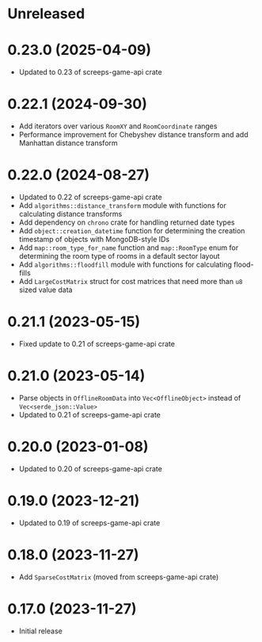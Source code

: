 Unreleased
==========

0.23.0 (2025-04-09)
===================

- Updated to 0.23 of screeps-game-api crate

0.22.1 (2024-09-30)
===================

- Add iterators over various `RoomXY` and `RoomCoordinate` ranges
- Performance improvement for Chebyshev distance transform and add Manhattan distance transform

0.22.0 (2024-08-27)
===================

- Updated to 0.22 of screeps-game-api crate
- Add `algorithms::distance_transform` module with functions for calculating distance transforms
- Add dependency on `chrono` crate for handling returned date types
- Add `object::creation_datetime` function for determining the creation timestamp of objects
  with MongoDB-style IDs
- Add `map::room_type_for_name` function and `map::RoomType` enum for determining the room type
  of rooms in a default sector layout
- Add `algorithms::floodfill` module with functions for calculating flood-fills
- Add `LargeCostMatrix` struct for cost matrices that need more than `u8` sized value data

0.21.1 (2023-05-15)
===================

- Fixed update to 0.21 of screeps-game-api crate

0.21.0 (2023-05-14)
===================

- Parse objects in `OfflineRoomData` into `Vec<OfflineObject>` instead of `Vec<serde_json::Value>`
- Updated to 0.21 of screeps-game-api crate

0.20.0 (2023-01-08)
===================

- Updated to 0.20 of screeps-game-api crate

0.19.0 (2023-12-21)
===================

- Updated to 0.19 of screeps-game-api crate

0.18.0 (2023-11-27)
===================

- Add `SparseCostMatrix` (moved from screeps-game-api crate)

0.17.0 (2023-11-27)
===================

- Initial release
